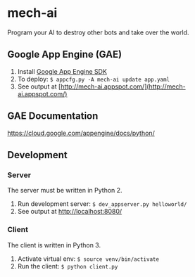 # mech-ai

Program your AI to destroy other bots and take over the world.

## Google App Engine (GAE)

1. Install [Google App Engine SDK](https://cloud.google.com/appengine/downloads)
2. To deploy: `$ appcfg.py -A mech-ai update app.yaml`
3. See output at [http://mech-ai.appspot.com/](http://mech-ai.appspot.com/)

## GAE Documentation

https://cloud.google.com/appengine/docs/python/

## Development

### Server

The server must be written in Python 2.

1. Run development server: `$ dev_appserver.py helloworld/`
2. See output at [http://localhost:8080/](http://localhost:8080/)

### Client

The client is written in Python 3.

1. Activate virtual env: `$ source venv/bin/activate`
2. Run the client: `$ python client.py`
